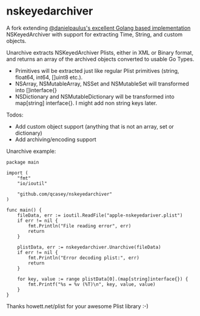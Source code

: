 # nskeyedarchiver

A fork extending [@danielpaulus's excellent Golang based implementation](https://github.com/danielpaulus/nskeyedarchiver) NSKeyedArchiver with support for extracting Time, String, and custom objects.

Unarchive extracts NSKeyedArchiver Plists, either in XML or Binary format, and returns an array of the archived objects converted to usable Go Types.
- Primitives will be extracted just like regular Plist primitives (string, float64, int64, []uint8 etc.).
- NSArray, NSMutableArray, NSSet and NSMutableSet will transformed into []interface{}
- NSDictionary and NSMutableDictionary will be transformed into map[string] interface{}. I might add non string keys later.

Todos: 
- Add custom object support (anything that is not an array, set or dictionary)
- Add archiving/encoding support

Unarchive example:
```golang
package main

import (
	"fmt"
	"io/ioutil"

	"github.com/qcasey/nskeyedarchiver"
)

func main() {
	fileData, err := ioutil.ReadFile("apple-nskeyedariver.plist")
	if err != nil {
		fmt.Println("File reading error", err)
		return
	}

	plistData, err := nskeyedarchiver.Unarchive(fileData)
	if err != nil {
		fmt.Println("Error decoding plist:", err)
		return
	}
	
	for key, value := range plistData[0].(map[string]interface{}) {
		fmt.Printf("%s = %v (%T)\n", key, value, value)
	}
}
```


Thanks howett.net/plist for your awesome Plist library :-) 
